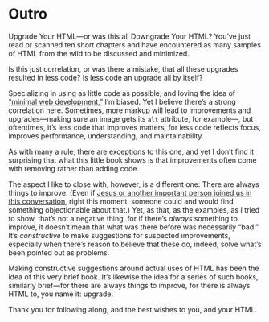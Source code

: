 # Outro

Upgrade Your HTML—or was this all Downgrade Your HTML? You’ve just read or scanned ten short chapters and have encountered as many samples of HTML from the wild to be discussed and minimized.

Is this just correlation, or was there a mistake, that all these upgrades resulted in less code? Is less code an upgrade all by itself?

Specializing in using as little code as possible, and loving the idea of [“minimal web development,”](https://meiert.com/en/blog/minimal-web-development/) I’m biased. Yet I believe there’s a strong correlation here. Sometimes, more markup will lead to improvements and upgrades—making sure an image gets its `alt` attribute, for example—, but oftentimes, it’s less code that improves matters, for less code reflects focus, improves performance, understanding, and maintainability.

As with many a rule, there are exceptions to this one, and yet I don’t find it surprising that what this little book shows is that improvements often come with removing rather than adding code.

The aspect I like to close with, however, is a different one: There are always things to improve. (Even if [Jesus or another important person joined us in this conversation](https://meiert.com/en/blog/destroying-is-not-arguing/), right this moment, someone could and would find something objectionable about that.) Yet, as that, as the examples, as I tried to show, that’s not a negative thing, for if there’s _always_ something to improve, it doesn’t mean that what was there before was necessarily “bad.” It’s _constructive_ to make suggestions for suspected improvements, especially when there’s reason to believe that these do, indeed, solve what’s been pointed out as problems.

Making constructive suggestions around actual uses of HTML has been the idea of this very brief book. It’s likewise the idea for a series of such books, similarly brief—for there are always things to improve, for there is always HTML to, you name it: upgrade.

Thank you for following along, and the best wishes to you, and your HTML.